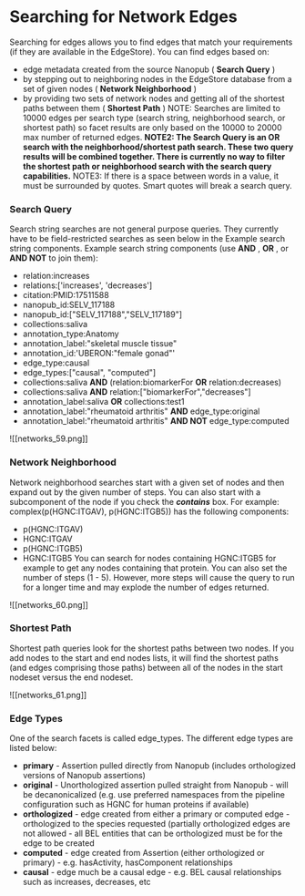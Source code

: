 # Searching for Network Edges

Searching for edges allows you to find edges that match your requirements (if they are available in the EdgeStore). You can find edges based on:
*  edge metadata created from the source Nanopub (  **Search Query**  )
*  by stepping out to neighboring nodes in the EdgeStore database from a set of given nodes (  **Network Neighborhood**  )
*  by providing two sets of network nodes and getting all of the shortest paths between them (  **Shortest Path**  )
NOTE: Searches are limited to 10000 edges per search type (search string, neighborhood search, or shortest path) so facet results are only based on the 10000 to 20000 max number of returned edges.
**NOTE2: The Search Query is an OR search with the neighborhood/shortest path search. These two query results will be combined together. There is currently no way to filter the shortest path or neighborhood search with the search query capabilities.**
NOTE3: If there is a space between words in a value, it must be surrounded by quotes. Smart quotes will break a search query.
###  Search Query
Search string searches are not general purpose queries. They currently have to be field-restricted searches as seen below in the Example search string components.
Example search string components (use  **AND**  ,  **OR**  , or  **AND NOT**  to join them):
*  relation:increases
*  relations:['increases', 'decreases']
*  citation:PMID:17511588
*  nanopub\_id:SELV\_117188
*  nanopub\_id:["SELV\_117188","SELV\_117189"]
*  collections:saliva
*  annotation\_type:Anatomy
*  annotation\_label:"skeletal muscle tissue"
*  annotation\_id:'UBERON:"female gonad"'
*  edge\_type:causal
*  edge\_types:["causal", "computed"]
*  collections:saliva  **AND**  (relation:biomarkerFor  **OR**  relation:decreases)
*  collections:saliva  **AND**  relation:["biomarkerFor","decreases"]
*  annotation\_label:saliva  **OR**  collections:test1
*  annotation\_label:"rheumatoid arthritis"  **AND**  edge\_type:original
*  annotation\_label:"rheumatoid arthritis"  **AND NOT**  edge\_type:computed

![[networks_59.png]]

  ###  Network Neighborhood
Network neighborhood searches start with a given set of nodes and then expand out by the given number of steps.
You can also start with a subcomponent of the node if you check the  ***contains***  box.
For example: complex(p(HGNC:ITGAV), p(HGNC:ITGB5)) has the following components:
*  p(HGNC:ITGAV)
*  HGNC:ITGAV
*  p(HGNC:ITGB5)
*  HGNC:ITGB5
You can search for nodes containing HGNC:ITGB5 for example to get any nodes containing that protein.
You can also set the number of steps (1 - 5). However, more steps will cause the query to run for a longer time and may explode the number of edges returned.

![[networks_60.png]]

  ###  Shortest Path
Shortest path queries look for the shortest paths between two nodes. If you add nodes to the start and end nodes lists, it will find the shortest paths (and edges comprising those paths) between all of the nodes in the start nodeset versus the end nodeset.

![[networks_61.png]]

###  Edge Types
One of the search facets is called edge\_types. The different edge types are listed below:
*   **primary**  - Assertion pulled directly from Nanopub (includes orthologized versions of Nanopub assertions)
*   **original**  - Unorthologized assertion pulled straight from Nanopub - will be decanonicalized (e.g. use preferred namespaces from the pipeline configuration such as HGNC for human proteins if available)
*   **orthologized**  - edge created from either a primary or computed edge - orthologized to the species requested (partially orthologized edges are not allowed - all BEL entities that can be orthologized must be for the edge to be created
*   **computed**  - edge created from Assertion (either orthologized or primary) - e.g. hasActivity, hasComponent relationships
*   **causal**  - edge much be a causal edge - e.g. BEL causal relationships such as increases, decreases, etc
